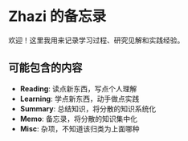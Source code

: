 # Zhazi 的备忘录

欢迎！这里我用来记录学习过程、研究见解和实践经验。

## 可能包含的内容
- **Reading**:  读点新东西，写点个人理解  
- **Learning**: 学点新东西，动手做点实践  
- **Summary**:  总结知识，将分散的知识系统化
- **Memo**:     备忘录，将分散的知识集中化  
- **Misc**:     杂项，不知道该归类为上面哪种
